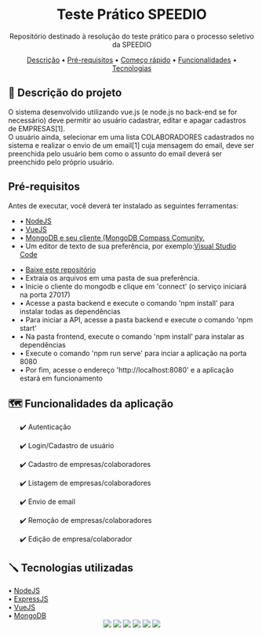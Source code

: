 <h1 align="center">Teste Prático SPEEDIO</h1>

<p align="center">Repositório destinado à resolução do teste prático para o processo seletivo da SPEEDIO</p>

<p align="center">
    <a href="#description">Descrição</a> •
    <a href="#prereq">Pré-requisitos</a> •
    <a href="#starter">Começo rápido</a> •
    <a href="#features">Funcionalidades</a> •
    <a href="#stack">Tecnologias</a>
</p>

<div id="description">
    <h2> 🎯 Descrição do projeto</h2>
    <p>O sistema desenvolvido utilizando vue.js (e node.js no back-end se for necessário) deve permitir ao usuário cadastrar, editar e apagar cadastros de EMPRESAS[1]. <br>
    O usuário ainda, selecionar em uma lista COLABORADORES cadastrados no sistema e realizar o envio de um email[1] cuja mensagem do email, deve ser preenchida pelo usuário bem como o assunto do email deverá ser preenchido pelo próprio usuário.</p>
</div>
<div id="prereq">
	<h2>Pré-requisitos</h2>
	<p>Antes de executar, você deverá ter instalado as seguintes ferramentas:</p>
	<ul>
		<li> • <a href="https://nodejs.org/en/">NodeJS</a></li>
		<li> • <a href="https://vuejs.org/en/">VueJS</a></li>
   		<li> • <a href="https://www.mongodb.com/">MongoDB e seu cliente (MongoDB Compass Comunity.</a></li>
   		<li> • Um editor de texto de sua preferência, por exemplo:<a href="https://code.visualstudio.com/">Visual Studio Code</a></li>
	</ul>
</div>
<div id="starter">
	<ul>
		<li> • <a href="https://github.com/leocristian/Teste_Pratico_SPEEDIO/">Baixe este repositório</a></li>
		<li> • Extraia os arquivos em uma pasta de sua preferência.</li>
		<li> • Inicie o cliente do mongodb e clique em 'connect' (o serviço iniciará na porta 27017)</li>
		<li> • Acesse a pasta backend e execute o comando 'npm install' para instalar todas as dependências</li>
		<li> • Para iniciar a API, acesse a pasta backend e execute o comando 'npm start'</li>
		<li> • Na pasta frontend, execute o comando 'npm install' para instalar as dependências</li>
		<li> • Execute o comando 'npm run serve' para inciar a aplicação na porta 8080</li></li> 
		<li> • Por fim, acesse o endereço 'http://localhost:8080' e a aplicação estará em funcionamento</li>
	</ul>
</div>
<div id="features">
    <h2> 🗺️ Funcionalidades da aplicação</h2>
    <ul>
        <p> ✔️ Autenticação</p>
        <p> ✔️ Login/Cadastro de usuário</p>
        <p> ✔️ Cadastro de empresas/colaboradores</p>
        <p> ✔️ Listagem de empresas/colaboradores</p> 
        <p> ✔️ Envio de email</p>
	<p> ✔️ Remoção de empresas/colaboradores</p>
        <p> ✔️ Edição de empresa/colaborador</p>
    </ul>
</div>

<div id="stack">
    <h2> 🪛 Tecnologias utilizadas </h2>
   • <a href="https://nodejs.org/en/">NodeJS</a> <br>
   • <a href="https://expressjs.com/">ExpressJS</a> <br>
   • <a href="https://vuejs.org/">VueJS</a> <br>
   • <a href="https://www.mongodb.com/">MongoDB</a> <br>
</div>


<div id="badges" align="center">
    <img src="https://img.shields.io/github/license/leocristian/Teste_Pratico_SPEEDIO" />
    <img src="https://img.shields.io/static/v1?label=node&message=v16.13.1&color=green&style=flat"/>
    <img src="https://img.shields.io/static/v1?label=npm&message=v8.1.2&color=blue&style=flat"/>
    <img src="https://img.shields.io/static/v1?label=vue&message=v4.5.15&color=greenstyle=flat"/>
    <img src="https://img.shields.io/static/v1?label=mongo&message=v4.2.1&color=blue&style=flat"/>
    <img src="https://img.shields.io/static/v1?label=express&message=v4.17.1&color=blue&style=flat"/>

</div>
